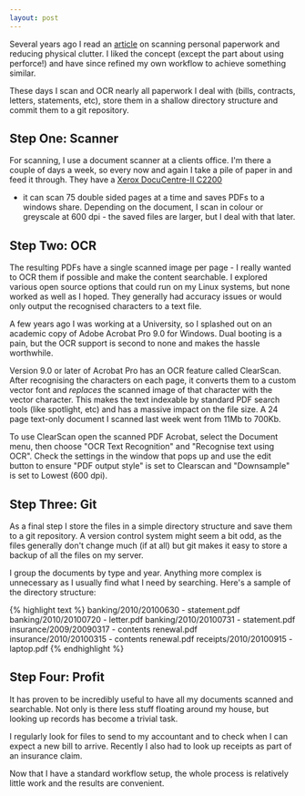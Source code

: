 ```yaml
---
layout: post
---
```

Several years ago I read an
[article](http://onlamp.com/pub/a/onlamp/2006/11/02/personal_document_management.html)
on scanning personal paperwork and reducing physical clutter. I liked the
concept (except the part about using perforce!) and have since refined my own
workflow to achieve something similar.

These days I scan and OCR nearly all paperwork I deal with (bills, contracts,
letters, statements, etc), store them in a shallow directory structure and
commit them to a git repository.

## Step One: Scanner

For scanning, I use a document scanner at a clients office. I'm there a couple
of days a week, so every now and again I take a pile of paper in and feed it
through. They have a [Xerox DocuCentre-II
C2200](http://www.support.xerox.com/SRVS/CGI-BIN/WEBCGI.EXE?New,Kb=x_WC7245_en,Company={683D76C8-B5C5-416E-9754-DD015FDB4F2E},ts=x_main_en,ques=ref%28Country%29:str%28AUS%29,ques=ref%28Prod_WC7228_WC7235_WC7245%29:str%28DC_C2200_C3300%29,question=ref%28ProdFamily%29:str%28Prod_WC7228_WC7235_WC7245%29,varset=Xcntry:AUS,varset=Xlang:en_AU,varset=prodID:DC_C2200_C3300,varset=prodName:DocuCentre-II%20C2200/C3300)
- it can scan 75 double sided pages at a time and saves PDFs to a windows
share. Depending on the document, I scan in colour or greyscale at 600 dpi -
the saved files are larger, but I deal with that later.

## Step Two: OCR

The resulting PDFs have a single scanned image per page - I really wanted to
OCR them if possible and make the content searchable. I explored various open
source options that could run on my Linux systems, but none worked as well as I
hoped. They generally had accuracy issues or would only output the recognised
characters to a text file.

A few years ago I was working at a University, so I splashed out on an academic
copy of Adobe Acrobat Pro 9.0 for Windows. Dual booting is a pain, but the OCR
support is second to none and makes the hassle worthwhile.

Version 9.0 or later of Acrobat Pro has an OCR feature called ClearScan.  After
recognising the characters on each page, it converts them to a custom vector
font and *replaces* the scanned image of that character with the vector
character. This makes the text indexable by standard PDF search tools (like
spotlight, etc) and has a massive impact on the file size. A 24 page text-only
document I scanned last week went from 11Mb to 700Kb.

To use ClearScan open the scanned PDF Acrobat, select the Document menu, then
choose "OCR Text Recognition" and "Recognise text using OCR". Check the
settings in the window that pops up and use the edit button to ensure "PDF
output style" is set to Clearscan and "Downsample" is set to Lowest (600 dpi).

## Step Three: Git

As a final step I store the files in a simple directory structure and save them
to a git repository. A version control system might seem a bit odd, as the
files generally don't change much (if at all) but git makes it easy to store a
backup of all the files on my server.

I group the documents by type and year. Anything more complex is unnecessary as
I usually find what I need by searching. Here's a sample of the directory
structure:

{% highlight text %}
    banking/2010/20100630 - statement.pdf
    banking/2010/20100720 - letter.pdf
    banking/2010/20100731 - statement.pdf
    insurance/2009/20090317 - contents renewal.pdf
    insurance/2010/20100315 - contents renewal.pdf
    receipts/2010/20100915 - laptop.pdf
{% endhighlight %}

## Step Four: Profit

It has proven to be incredibly useful to have all my documents scanned and
searchable. Not only is there less stuff floating around my house, but looking
up records has become a trivial task.

I regularly look for files to send to my accountant and to check when I can
expect a new bill to arrive. Recently I also had to look up receipts as part of
an insurance claim.

Now that I have a standard workflow setup, the whole process is relatively
little work and the results are convenient.
